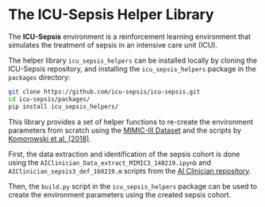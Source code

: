 # The ICU-Sepsis Helper Library

The **ICU-Sepsis** environment is a reinforcement learning environment that
simulates the treatment of sepsis in an intensive care unit (ICU).

The helper library `icu_sepsis_helpers` can be installed locally by cloning
the ICU-Sepsis repository, and installing the `icu_sepsis_helpers` package in
the `packages` directory:

```bash
git clone https://github.com/icu-sepsis/icu-sepsis.git
cd icu-sepsis/packages/
pip install icu_sepsis_helpers/
```

This library provides a set of helper functions to re-create the environment
parameters from scratch using the 
[MIMIC-III Dataset](https://physionet.org/content/mimiciii/1.4/) and the scripts
by
[Komorowski et al. (2018)](https://github.com/matthieukomorowski/AI_Clinician).

First, the data extraction and identification of the sepsis cohort is done
using the `AIClinician_Data_extract_MIMIC3_140219.ipynb` and
`AIClinician_sepsis3_def_160219.m` scripts from the
[AI Clinician repository](https://github.com/matthieukomorowski/AI_Clinician).

Then, the `build.py` script in the `icu_sepsis_helpers` package can be used to
create the environment parameters using the created sepsis cohort.
